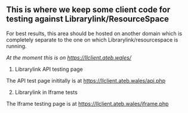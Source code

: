 ## This is where we keep some client code for testing against Librarylink/ResourceSpace

For best results, this area should be hosted on another domain which is completely separate to the one on which Librarylink/resourcespace is running.

*At the moment this is on <https://llclient.ateb.wales/>*

1) Librarylink API testing page

The API test page inititally is at <https://llclient.ateb.wales/api.php>

2) Librarylink in Iframe tests

The Iframe testing page is at <https://llclient.ateb.wales/iframe.php>


